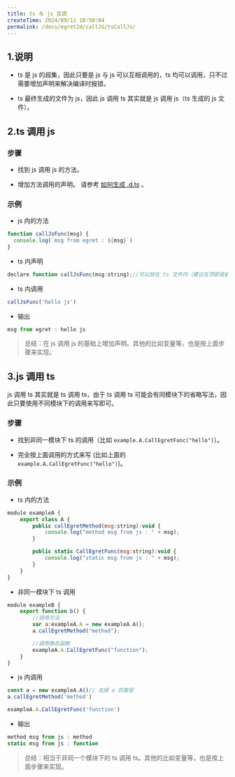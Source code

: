 ```yaml
---
title: ts 与 js 互调
createTime: 2024/09/11 10:50:04
permalink: /docs/egret2d/callJS/tsCallJs/
---
```


## 1.说明

* ts 是 js 的超集，因此只要是 js 与 js 可以互相调用的，ts 均可以调用，只不过需要增加声明来解决编译时报错。

* ts 最终生成的文件为 js，因此 js 调用 ts 其实就是 js 调用 js（ts 生成的 js 文件）。

## 2.ts 调用 js

### 步骤

* 找到 js 调用 js 的方法。

* 增加方法调用的声明。 请参考 [如何生成 .d.ts](http://developer.egret.com/cn/github/egret-docs/extension/threes/dts/index.html) 。

### 示例

* js 内的方法

~~~javascript
function callJsFunc(msg) {
  console.log(`msg from egret : ${msg}`)
}
~~~

* ts 内声明

~~~javascript
declare function callJsFunc(msg:string);//可以放在 ts 文件内（建议在顶部或者底部，中间的没试过）或者单独放到一个 .d.ts 文件中，请不要放在其他类型的文件内。msg 类型根据函数体判断。
~~~

* ts 内调用

~~~javascript
callJsFunc('hello js')
~~~

* 输出

~~~javascript
msg from egret : hello js
~~~

> 总结：在 js 调用 js 的基础上增加声明。其他的比如变量等，也是按上面步骤来实现。

## 3.js 调用 ts

js 调用 ts 其实就是 ts 调用 ts，由于 ts 调用 ts 可能会有同模块下的省略写法，因此只要使用不同模块下的调用来写即可。

### 步骤

* 找到非同一模块下 ts 的调用（比如  ```example.A.CallEgretFunc("hello")```）。

* 完全按上面调用的方式来写 (比如上面的 ```example.A.CallEgretFunc("hello")```)。

### 示例

* ts 内的方法

~~~javascript
module exampleA {
    export class A {
        public callEgretMethod(msg:string):void {
            console.log("method msg from js : " + msg);
        }

        public static CallEgretFunc(msg:string):void {
            console.log("static msg from js : " + msg);
        }
    }
}
~~~

* 非同一模块下 ts 调用

~~~javascript
module exampleB {
    export function b() {
    	//调用方法
    	var a:exampleA.A = new exampleA.A();
    	a.callEgretMethod("method");

    	//调用静态函数
    	exampleA.A.CallEgretFunc("function");
    }
}
~~~

* js 内调用

~~~javascript
const a = new exampleA.A()// 去掉 a 的类型
a.callEgretMethod('method')

exampleA.A.CallEgretFunc('function')
~~~

* 输出

~~~javascript
method msg from js : method
static msg from js : function
~~~

> 总结：相当于非同一个模块下的 ts 调用 ts。其他的比如变量等，也是按上面步骤来实现。
